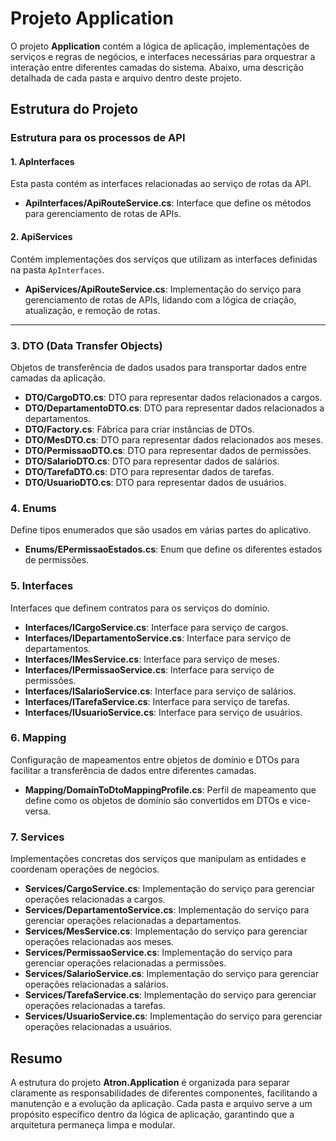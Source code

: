 ﻿# Projeto Application

O projeto **Application** contém a lógica de aplicação, implementações de serviços e regras de negócios, e interfaces necessárias para orquestrar a interação entre diferentes camadas do sistema.
Abaixo, uma descrição detalhada de cada pasta e arquivo dentro deste projeto.

## Estrutura do Projeto

### Estrutura para os processos de API

#### 1. ApInterfaces
Esta pasta contém as interfaces relacionadas ao serviço de rotas da API.  
- **ApiInterfaces/ApiRouteService.cs**: Interface que define os métodos para gerenciamento de rotas de APIs.

#### 2. ApiServices
Contém implementações dos serviços que utilizam as interfaces definidas na pasta `ApInterfaces`.

- **ApiServices/ApiRouteService.cs**: Implementação do serviço para gerenciamento de rotas de APIs, lidando com a lógica de criação, atualização, e remoção de rotas.
<hr>

### 3. DTO (Data Transfer Objects)
Objetos de transferência de dados usados para transportar dados entre camadas da aplicação.

- **DTO/CargoDTO.cs**: DTO para representar dados relacionados a cargos.
- **DTO/DepartamentoDTO.cs**: DTO para representar dados relacionados a departamentos.
- **DTO/Factory.cs**: Fábrica para criar instâncias de DTOs.
- **DTO/MesDTO.cs**: DTO para representar dados relacionados aos meses.
- **DTO/PermissaoDTO.cs**: DTO para representar dados de permissões.
- **DTO/SalarioDTO.cs**: DTO para representar dados de salários.
- **DTO/TarefaDTO.cs**: DTO para representar dados de tarefas.
- **DTO/UsuarioDTO.cs**: DTO para representar dados de usuários.

### 4. Enums
Define tipos enumerados que são usados em várias partes do aplicativo.

- **Enums/EPermissaoEstados.cs**: Enum que define os diferentes estados de permissões.

### 5. Interfaces
Interfaces que definem contratos para os serviços do domínio.

- **Interfaces/ICargoService.cs**: Interface para serviço de cargos.
- **Interfaces/IDepartamentoService.cs**: Interface para serviço de departamentos.
- **Interfaces/IMesService.cs**: Interface para serviço de meses.
- **Interfaces/IPermissaoService.cs**: Interface para serviço de permissões.
- **Interfaces/ISalarioService.cs**: Interface para serviço de salários.
- **Interfaces/ITarefaService.cs**: Interface para serviço de tarefas.
- **Interfaces/IUsuarioService.cs**: Interface para serviço de usuários.

### 6. Mapping
Configuração de mapeamentos entre objetos de domínio e DTOs para facilitar a transferência de dados entre diferentes camadas.

- **Mapping/DomainToDtoMappingProfile.cs**: Perfil de mapeamento que define como os objetos de domínio são convertidos em DTOs e vice-versa.

### 7. Services
Implementações concretas dos serviços que manipulam as entidades e coordenam operações de negócios.

- **Services/CargoService.cs**: Implementação do serviço para gerenciar operações relacionadas a cargos.
- **Services/DepartamentoService.cs**: Implementação do serviço para gerenciar operações relacionadas a departamentos.
- **Services/MesService.cs**: Implementação do serviço para gerenciar operações relacionadas aos meses.
- **Services/PermissaoService.cs**: Implementação do serviço para gerenciar operações relacionadas a permissões.
- **Services/SalarioService.cs**: Implementação do serviço para gerenciar operações relacionadas a salários.
- **Services/TarefaService.cs**: Implementação do serviço para gerenciar operações relacionadas a tarefas.
- **Services/UsuarioService.cs**: Implementação do serviço para gerenciar operações relacionadas a usuários.

## Resumo

A estrutura do projeto **Atron.Application** é organizada para separar claramente as responsabilidades de diferentes componentes,
facilitando a manutenção e a evolução da aplicação. Cada pasta e arquivo serve a um propósito específico dentro da lógica de aplicação,
garantindo que a arquitetura permaneça limpa e modular.